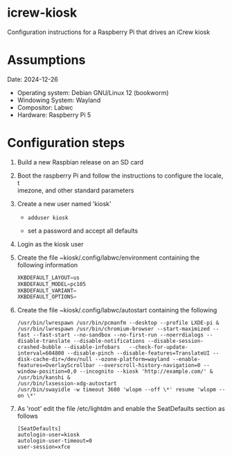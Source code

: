 # icrew-kiosk

Configuration instructions for a Raspberry Pi that drives an iCrew kiosk

# Assumptions

Date: 2024-12-26

*   Operating system: Debian GNU/Linux 12 (bookworm)
*   Windowing System: Wayland
*   Compositor: Labwc
*   Hardware: Raspberry Pi 5

# Configuration steps

1.  Build a new Raspbian release on an SD card
    
2.  Boot the raspberry Pi and follow the instructions to configure the locale, t  
    imezone, and other standard parameters
    
3.  Create a new user named 'kiosk'
    
    *   `adduser kiosk`
        
    *   set a password and accept all defaults
        
4.  Login as the kiosk user
    
5.  Create the file ~kiosk/.config/labwc/environment containing the following information
    
    ```javascript
    XKBDEFAULT_LAYOUT=us
    XKBDEFAULT_MODEL=pc105
    XKBDEFAULT_VARIANT= 
    XKBDEFAULT_OPTIONS= 
    
    ```
    
6.  Create the file ~kiosk/.config/labwc/autostart containing the following
    
    ```
    /usr/bin/lwrespawn /usr/bin/pcmanfm --desktop --profile LXDE-pi &
    /usr/bin/lwrespawn /usr/bin/chromium-browser --start-maximized --fast --fast-start --no-sandbox --no-first-run --noerrdialogs --disable-translate --disable-notifications --disable-session-crashed-bubble --disable-infobars   --check-for-update-interval=604800 --disable-pinch --disable-features=TranslateUI --disk-cache-dir=/dev/null --ozone-platform=wayland --enable-features=OverlayScrollbar --overscroll-history-navigation=0 --window-position=0,0 --incognito --kiosk 'http://example.com/' &
    /usr/bin/kanshi &
    /usr/bin/lxsession-xdg-autostart
    /usr/bin/swayidle -w timeout 3600 'wlopm --off \*' resume 'wlopm --on \*'
    
    ```
    
7.  As 'root' edit the file /etc/lightdm and enable the SeatDefaults section as follows
    
    ```
    [SeatDefaults]
    autologin-user=kiosk
    autologin-user-timeout=0
    user-session=xfce
    ```
